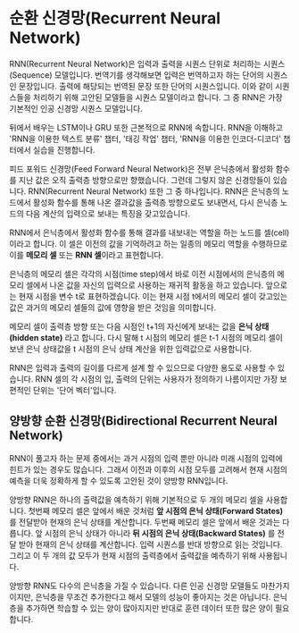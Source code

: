 # 순환 신경망(Recurrent Neural Network)

RNN(Recurrent Neural Network)은 입력과 출력을 시퀀스 단위로 처리하는 시퀀스(Sequence) 모델입니다. 번역기를 생각해보면 입력은 번역하고자 하는 단어의 시퀀스인 문장입니다. 출력에 해당되는 번역된 문장 또한 단어의 시퀀스입니다. 이와 같이 시퀀스들을 처리하기 위해 고안된 모델들을 시퀀스 모델이라고 합니다. 그 중 RNN은 가장 기본적인 인공 신경망 시퀀스 모델입니다.

뒤에서 배우는 LSTM이나 GRU 또한 근본적으로 RNN에 속합니다. RNN을 이해하고 'RNN을 이용한 텍스트 분류' 챕터, '태깅 작업' 챕터, 'RNN을 이용한 인코더-디코더' 챕터에서 실습을 진행합니다.

피드 포워드 신경망(Feed Forward Neural Network)은 전부 은닉층에서 활성화 함수를 지난 값은 오직 출력층 방향으로만 향했습니다. 그런데 그렇지 않은 신경망들이 있습니다. RNN(Recurrent Neural Network) 또한 그 중 하나입니다. RNN은 은닉층의 노드에서 활성화 함수를 통해 나온 결과값을 출력층 방향으로도 보내면서, 다시 은닉층 노드의 다음 계산의 입력으로 보내는 특징을 갖고있습니다.

RNN에서 은닉층에서 활성화 함수를 통해 결과를 내보내는 역할을 하는 노드를 셀(cell)이라고 합니다. 이 셀은 이전의 값을 기억하려고 하는 일종의 메모리 역할을 수행하므로 이를 **메모리 셀** 또는 **RNN 셀**이라고 표현합니다.

은닉층의 메모리 셀은 각각의 시점(time step)에서 바로 이전 시점에서의 은닉층의 메모리 셀에서 나온 값을 자신의 입력으로 사용하는 재귀적 활동을 하고 있습니다. 앞으로는 현재 시점을 변수 t로 표현하겠습니다. 이는 현재 시점 t에서의 메모리 셀이 갖고있는 값은 과거의 메모리 셀들의 값에 영향을 받은 것임을 의미합니다.

메모리 셀이 출력층 방향 또는 다음 시점인 t+1의 자신에게 보내는 값을 **은닉 상태(hidden state)** 라고 합니다. 다시 말해 t 시점의 메모리 셀은 t-1 시점의 메모리 셀이 보낸 은닉 상태값을 t 시점의 은닉 상태 계산을 위한 입력값으로 사용합니다.

RNN은 입력과 출력의 길이를 다르게 설계 할 수 있으므로 다양한 용도로 사용할 수 있습니다. RNN 셀의 각 시점의 입, 출력의 단위는 사용자가 정의하기 나름이지만 가장 보편적인 단위는 '단어 벡터'입니다.

## 양방향 순환 신경망(Bidirectional Recurrent Neural Network)

RNN이 풀고자 하는 문제 중에서는 과거 시점의 입력 뿐만 아니라 미래 시점의 입력에 힌트가 있는 경우도 많습니다. 그래서 이전과 이후의 시점 모두를 고려해서 현재 시점의 예측을 더욱 정확하게 할 수 있도록 고안된 것이 양방향 RNN입니다.

양방향 RNN은 하나의 출력값을 예측하기 위해 기본적으로 두 개의 메모리 셀을 사용합니다. 첫번째 메모리 셀은 앞에서 배운 것처럼 **앞 시점의 은닉 상태(Forward States)** 를 전달받아 현재의 은닉 상태를 계산합니다. 두번째 메모리 셀은 앞에서 배운 것과는 다릅니다. 앞 시점의 은닉 상태가 아니라 **뒤 시점의 은닉 상태(Backward States)** 를 전달 받아 현재의 은닉 상태를 계산합니다. 입력 시퀀스를 반대 방향으로 읽는 것입니다. 그리고 이 두 개의 값 모두가 현재 시점의 출력층에서 출력값을 예측하기 위해 사용됩니다.

양방향 RNN도 다수의 은닉층을 가질 수 있습니다. 다른 인공 신경망 모델들도 마찬가지이지만, 은닉층을 무조건 추가한다고 해서 모델의 성능이 좋아지는 것은 아닙니다. 은닉층을 추가하면 학습할 수 있는 양이 많아지지만 반대로 훈련 데이터 또한 많은 양이 필요합니다.
